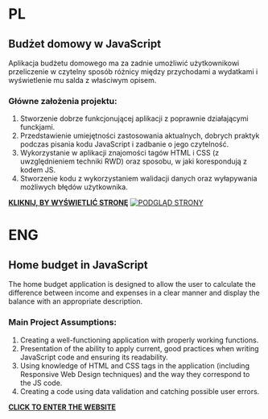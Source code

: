 # **PL**

## **Budżet domowy w JavaScript**

Aplikacja budżetu domowego ma za zadnie umożliwić użytkownikowi przeliczenie w czytelny sposób różnicy między przychodami a wydatkami i wyświetlenie mu salda z właściwym opisem.

### **Główne założenia projektu:**

1. Stworzenie dobrze funkcjonującej aplikacji z poprawnie działającymi funckjami.
2. Przedstawienie umiejętności zastosowania aktualnych, dobrych praktyk podczas pisania kodu JavaScript i zadbanie o jego czytelność.
3. Wykorzystanie w aplikacji znajomości tagów HTML i CSS (z uwzględnieniem techniki RWD) oraz sposobu, w jaki korespondują z kodem JS.
4. Stworzenie kodu z wykorzystaniem walidacji danych oraz wyłapywania możliwych błędów użytkownika.

**<a href="https://budzetdomowy.netlify.app/">KLIKNIJ, BY WYŚWIETLIĆ STRONĘ</a>**
[![PODGLĄD STRONY](/assets/images/shiprock.jpg "Shiprock, New Mexico by Beau Rogers")](https://www.flickr.com/photos/beaurogers/31833779864/in/photolist-Qv3rFw-34mt9F-a9Cmfy-5Ha3Zi-9msKdv-o3hgjr-hWpUte-4WMsJ1-KUQ8N-deshUb-vssBD-6CQci6-8AFCiD-zsJWT-nNfsgB-dPDwZJ-bn9JGn-5HtSXY-6CUhAL-a4UTXB-ugPum-KUPSo-fBLNm-6CUmpy-4WMsc9-8a7D3T-83KJev-6CQ2bK-nNusHJ-a78rQH-nw3NvT-7aq2qf-8wwBso-3nNceh-ugSKP-4mh4kh-bbeeqH-a7biME-q3PtTf-brFpgb-cg38zw-bXMZc-nJPELD-f58Lmo-bXMYG-bz8AAi-bxNtNT-bXMYi-bXMY6-bXMYv)

# **ENG**

## **Home budget in JavaScript**

The home budget application is designed to allow the user to calculate the difference between income and expenses in a clear manner and display the balance with an appropriate description.

### **Main Project Assumptions:**

1. Creating a well-functioning application with properly working functions.
2. Presentation of the ability to apply current, good practices when writing JavaScript code and ensuring its readability.
3. Using knowledge of HTML and CSS tags in the application (including Responsive Web Design techniques) and the way they correspond to the JS code.
4. Creating a code using data validation and catching possible user errors.

**<a href="https://budzetdomowy.netlify.app/">CLICK TO ENTER THE WEBSITE</a>**
